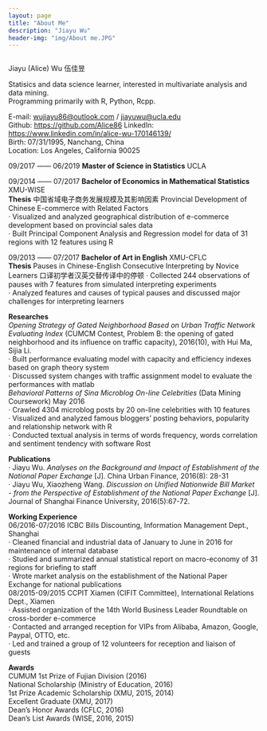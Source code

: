 ```yaml
---
layout: page
title: "About Me"
description: "Jiayu Wu"
header-img: "img/About me.JPG"
---
```


<center>
    <p><img src="" align="center"></p>
</center>

Jiayu (Alice) Wu 伍佳昱

Statisics and data science learner, interested in multivariate analysis and data mining.       
Programming primarily with R, Python, Rcpp.

E-mail: wujiayu86@outlook.com / jiayuwu@ucla.edu   
Github: https://github.com/Alice86
LinkedIn: https://www.linkedin.com/in/alice-wu-170146139/     
Birth: 07/31/1995, Nanchang, China    
Location: Los Angeles, California 90025 

09/2017 —— 06/2019    **Master of Science in Statistics**                     UCLA  

09/2014 —— 07/2017    **Bachelor of Economics in Mathematical Statistics**    XMU-WISE  
**Thesis** 中国省域电子商务发展规模及其影响因素 Provincial Development of Chinese E-commerce
with Related Factors  
· Visualized and analyzed geographical distribution of e-commerce development based on provincial sales data      
· Built Principal Component Analysis and Regression model for data of 31 regions with 12 features using R     

09/2013 —— 07/2017    **Bachelor of Art in English**                          XMU-CFLC   
**Thesis** Pauses in Chinese-English Consecutive Interpreting by Novice Learners 口译初学者汉英交替传译中的停顿
· Collected 244 observations of pauses with 7 features from simulated interpreting experiments     
· Analyzed features and causes of typical pauses and discussed major challenges for interpreting learners      


**Researches**     
*Opening Strategy of Gated Neighborhood Based on Urban Traffic Network Evaluating Index* (CUMCM Contest, Problem B: the opening of gated neighborhood and its influence on traffic capacity), 2016(10), with Hui Ma, Sijia Li.      
· Built performance evaluating model with capacity and efficiency indexes based on graph theory system      
· Discussed system changes with traffic assignment model to evaluate the performances with matlab      
*Behavioral Patterns of Sina Microblog On-line Celebrities* (Data Mining Coursework)         May 2016       
· Crawled 4304 microblog posts by 20 on-line celebrities with 10 features       
· Visualized and analyzed famous bloggers’ posting behaviors, popularity and relationship network with R       
· Conducted textual analysis in terms of words frequency, words correlation and sentiment tendency with software Rost   


**Publications**    
· Jiayu Wu. *Analyses on the Background and Impact of Establishment of the National Paper Exchange* [J]. China Urban Finance, 2016(8): 28-31  
· Jiayu Wu, Xiaozheng Wang. *Discussion on Unified Nationwide Bill Market - from the Perspective of Establishment of the National Paper Exchange* [J]. Journal of Shanghai Finance University, 2016(5):67-72.  


**Working Experience**        
06/2016-07/2016   ICBC Bills Discounting, Information Management Dept., Shanghai  
· Cleaned financial and industrial data of January to June in 2016 for maintenance of internal database     
· Studied and summarized annual statistical report on macro-economy of 31 regions for briefing to staff     
· Wrote market analysis on the establishment of the National Paper Exchange for national publications       
08/2015-09/2015   CCPIT Xiamen (CIFIT Committee), International Relations Dept., Xiamen  
· Assisted organization of the 14th World Business Leader Roundtable on cross-border e-commerce     
· Contacted and arranged reception for VIPs from Alibaba, Amazon, Google, Paypal, OTTO, etc.     
· Led and trained a group of 12 volunteers for reception and liaison of guests      

**Awards**  
CUMUM 1st Prize of Fujian Division (2016)    
National Scholarship (Ministry of Education, 2016)   
1st Prize Academic Scholarship (XMU, 2015, 2014)   
Excellent Graduate (XMU, 2017)     
Dean’s Honor Awards (CFLC, 2016)    
Dean’s List Awards (WISE, 2016, 2015)    
